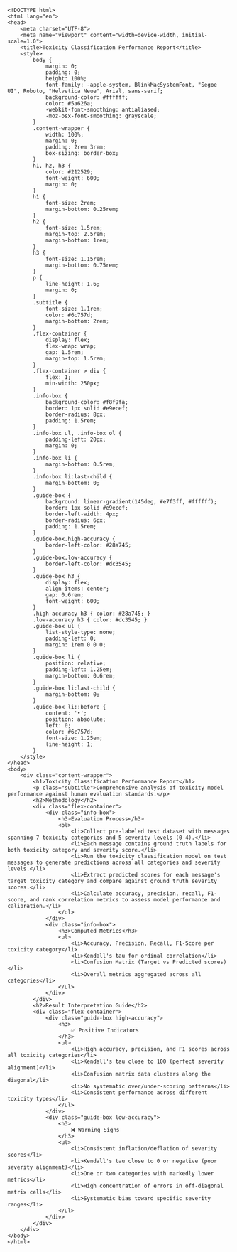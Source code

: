 
    <!DOCTYPE html>
    <html lang="en">
    <head>
        <meta charset="UTF-8">
        <meta name="viewport" content="width=device-width, initial-scale=1.0">
        <title>Toxicity Classification Performance Report</title>
        <style>
            body {
                margin: 0;
                padding: 0;
                height: 100%;
                font-family: -apple-system, BlinkMacSystemFont, "Segoe UI", Roboto, "Helvetica Neue", Arial, sans-serif;
                background-color: #ffffff;
                color: #5a626a;
                -webkit-font-smoothing: antialiased;
                -moz-osx-font-smoothing: grayscale;
            }
            .content-wrapper {
                width: 100%;
                margin: 0;
                padding: 2rem 3rem;
                box-sizing: border-box;
            }
            h1, h2, h3 {
                color: #212529;
                font-weight: 600;
                margin: 0;
            }
            h1 {
                font-size: 2rem;
                margin-bottom: 0.25rem;
            }
            h2 {
                font-size: 1.5rem;
                margin-top: 2.5rem;
                margin-bottom: 1rem;
            }
            h3 {
                font-size: 1.15rem;
                margin-bottom: 0.75rem;
            }
            p {
                line-height: 1.6;
                margin: 0;
            }
            .subtitle {
                font-size: 1.1rem;
                color: #6c757d;
                margin-bottom: 2rem;
            }
            .flex-container {
                display: flex;
                flex-wrap: wrap;
                gap: 1.5rem;
                margin-top: 1.5rem;
            }
            .flex-container > div {
                flex: 1;
                min-width: 250px;
            }
            .info-box {
                background-color: #f8f9fa;
                border: 1px solid #e9ecef;
                border-radius: 8px;
                padding: 1.5rem;
            }
            .info-box ul, .info-box ol {
                padding-left: 20px;
                margin: 0;
            }
            .info-box li {
                margin-bottom: 0.5rem;
            }
            .info-box li:last-child {
                margin-bottom: 0;
            }
            .guide-box {
                background: linear-gradient(145deg, #e7f3ff, #ffffff);
                border: 1px solid #e9ecef;
                border-left-width: 4px;
                border-radius: 6px;
                padding: 1.5rem;
            }
            .guide-box.high-accuracy {
                border-left-color: #28a745;
            }
            .guide-box.low-accuracy {
                border-left-color: #dc3545;
            }
            .guide-box h3 {
                display: flex;
                align-items: center;
                gap: 0.6rem;
                font-weight: 600;
            }
            .high-accuracy h3 { color: #28a745; }
            .low-accuracy h3 { color: #dc3545; }
            .guide-box ul {
                list-style-type: none;
                padding-left: 0;
                margin: 1rem 0 0 0;
            }
            .guide-box li {
                position: relative;
                padding-left: 1.25em;
                margin-bottom: 0.6rem;
            }
            .guide-box li:last-child {
                margin-bottom: 0;
            }
            .guide-box li::before {
                content: '•';
                position: absolute;
                left: 0;
                color: #6c757d;
                font-size: 1.25em;
                line-height: 1;
            }
        </style>
    </head>
    <body>
        <div class="content-wrapper">
            <h1>Toxicity Classification Performance Report</h1>
            <p class="subtitle">Comprehensive analysis of toxicity model performance against human evaluation standards.</p>
            <h2>Methodology</h2>
            <div class="flex-container">
                <div class="info-box">
                    <h3>Evaluation Process</h3>
                    <ol>
                        <li>Collect pre-labeled test dataset with messages spanning 7 toxicity categories and 5 severity levels (0-4).</li>
                        <li>Each message contains ground truth labels for both toxicity category and severity score.</li>
                        <li>Run the toxicity classification model on test messages to generate predictions across all categories and severity levels.</li>
                        <li>Extract predicted scores for each message's target toxicity category and compare against ground truth severity scores.</li>
                        <li>Calculate accuracy, precision, recall, F1-score, and rank correlation metrics to assess model performance and calibration.</li>
                    </ol>
                </div>
                <div class="info-box">
                    <h3>Computed Metrics</h3>
                    <ul>
                        <li>Accuracy, Precision, Recall, F1-Score per toxicity category</li>
                        <li>Kendall's tau for ordinal correlation</li>
                        <li>Confusion Matrix (Target vs Predicted scores)</li>
                        <li>Overall metrics aggregated across all categories</li>
                    </ul>
                </div>
            </div>
            <h2>Result Interpretation Guide</h2>
            <div class="flex-container">
                <div class="guide-box high-accuracy">
                    <h3>
                        ✅ Positive Indicators
                    </h3>
                    <ul>
                        <li>High accuracy, precision, and F1 scores across all toxicity categories</li>
                        <li>Kendall's tau close to 100 (perfect severity alignment)</li>
                        <li>Confusion matrix data clusters along the diagonal</li>
                        <li>No systematic over/under-scoring patterns</li>
                        <li>Consistent performance across different toxicity types</li>
                    </ul>
                </div>
                <div class="guide-box low-accuracy">
                    <h3>
                        ❌ Warning Signs
                    </h3>
                    <ul>
                        <li>Consistent inflation/deflation of severity scores</li>
                        <li>Kendall's tau close to 0 or negative (poor severity alignment)</li>
                        <li>One or two categories with markedly lower metrics</li>
                        <li>High concentration of errors in off-diagonal matrix cells</li>
                        <li>Systematic bias toward specific severity ranges</li>
                    </ul>
                </div>
            </div>
        </div>
    </body>
    </html>
    